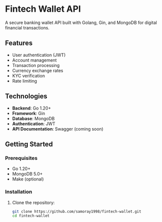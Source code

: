 # Fintech Wallet API

A secure banking wallet API built with Golang, Gin, and MongoDB for digital financial transactions.

## Features

- User authentication (JWT)
- Account management
- Transaction processing
- Currency exchange rates
- KYC verification
- Rate limiting

## Technologies

- **Backend**: Go 1.20+
- **Framework**: Gin
- **Database**: MongoDB
- **Authentication**: JWT
- **API Documentation**: Swagger (coming soon)

## Getting Started

### Prerequisites

- Go 1.20+
- MongoDB 5.0+
- Make (optional)

### Installation

1. Clone the repository:
   ```bash
   git clone https://github.com/samoray1998/fintech-wallet.git
   cd fintech-wallet
